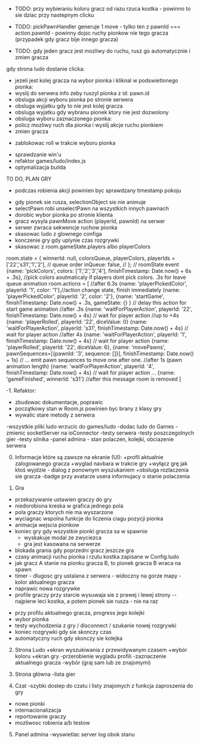 - TODO: przy wybieraniu koloru gracz od razu rzuca kostka - powinno to sie dziac przy nastepnym clicku

- TODO: pickPawnHandler generuje 1 move - tylko ten z pawnId === action.pawnId - powinny dojsc ruchy pionkow nie tego gracza (przypadek gdy gracz bije innego gracza)

- TODO: gdy jeden gracz jest mozliwy do ruchu, rusz go automatycznie i zmien gracza

gdy strona ludo dostanie clicka:
- jezeli jest kolej gracza na wybor pionka i kliknal w podswietlonego pionka:
 - wyslij do serwera info zeby ruszyl pionka z id: pawn.id
- obsluga akcji wyboru pionka po stronie serwera
 - obsluga wyjatku gdy to nie jest kolej gracza
 - obsluga wyjatku gdy wybranu pionek ktory nie jest dozwolony
 - obsluga wyboru zaznaczonego pionka:
  - policz mozliwy ruch dla pionka i wyslij akcje ruchu pionkiem
 - zmien gracza

+ zablokowac roll w trakcie wyboru pionka
- sprawdzanie win'u
- refaktor games/ludo/index.js
- optymalizacja builda

TO DO, PLAN GRY
+ podczas robienia akcji powinien byc sprawdzany timestamp pokoju
- gdy pionek sie rusza, selectionObject sie nie animuje
- selectPawn robi unselectPawn na wszystkich innych pawnach
- dorobic wybor pionka po stronie klienta
- gracz wysyla pawnMove action (playerId, pawnId) na serwer
- serwer zwraca sekwencje ruchow pionka
- skasowac ludo z glownego configa
- konczenie gry gdy uplynie czas rozgrywki
- skasowac z room.gameState.players albo playerColors

room.state = {
  winnerId: null,
  colorsQueue, 
  playerColors,
  playerIds = ['22','s31','1','2'], // queue order
  inQueue: false, //
};
// roomState event
{name: 'pickColors', colors: ['1','2','3','4'], finishTimestamp: Date.now() + 6s + .3s}, //pick colors aoutmaticaly if players dont pick colors. .3s for leave queue animation
room.actions = [
 //after 6.3s
 {name: 'playerPickedColor', playerId: '1', color: '1'},//action change state, finish immediately
 {name: 'playerPickedColor', playerId: '2', color: '2'},
 {name: 'startGame', finishTimestamp: Date.now() + .3s, gameState: {} } // delay this action for start game animation
 //after .3s 
 {name: 'waitForPlayerAction', playerId: '22', finishTimestamp: Date.now() + 4s} // wait for player action
 //up to +4s
 {name: 'playerRolled', playerId: '22', diceValue: 0}
 {name: 'waitForPlayerAction', playerId: 's31', finishTimestamp: Date.now() + 4s} // wait for player action
 //after 4s
 {name: 'waitForPlayerAction', playerId: '1', finishTimestamp: Date.now() + 4s} // wait for player action
 {name: 'playerRolled', playerId: '22', diceValue: 6},
 {name: 'movePawns', pawnSequences=[{pawnId: '3', sequence: []}], finishTimestamp: Date.now() + 1s} // ... emit pawn sequences to move one after one.
 //after 1s (pawn animation length)
 {name: 'waitForPlayerAction', playerId: '4', finishTimestamp: Date.now() + 4s} // wait for player action
 ...
 {name: 'gameFinished', winnerId: 's31'} //after this message room is removed
]

-1. Refaktor: 
- zbudowac dokumentacje, poprawic
- początkowy stan w Room.js powinien byc brany z klasy gry
- wywalic stare metody z serwera
 
-wszystkie pliki ludo wrzucic do games/ludo
-dodac ludo do Games
-zmienic socketServer na ioConnector
-testy serwera
-testy poszczegolnych gier
-testy silnika
-panel admina - stan polaczen, kolejki, obciazenie serwera

0) Informacje które są zawsze na ekranie (UI):
+profil aktualnie zalogowanego gracza
+wyglad navbara w trakcie gry
+wyłącz grę jak ktoś wyjdzie - dialog z ponownym wyszukaniem
+obsluga rozlaczenia sie gracza
-badge przy avatarze usera informujacy o stanie polaczenia

1) Gra
+ przekazywanie ustawien graczy do gry
+ niedorobiona kreska w grafica jednego pola
+ pola graczy ktorych nie ma wyszarzone
+ wyciagnac wspolna funkcje do liczenia ciagu pozycji pionka
+ animacja wejscia pionkow
+ koniec gry gdy wszystkie pionki gracza sa w spawnie
    + wyskakuje modal ze zwyciezca
    + gra jest kasowana na serwerze
+ blokada grania gdy poprzedni gracz jeszcze gra
+ czasy animacji ruchu pionka i rzutu kostka zapisane w Config.ludo
+ jak gracz A stanie na pionku gracza B, to pionek gracza B wraca na spawn
+ timer - dlugosc gry ustalana z serwera - widoczny na gorze mapy - kolor aktualnego gracza
+ naprawic nowa rozgrywke
+ profile graczy przy starcie wysuwaja sie z prawej i lewej strony
-- najpierw leci kostka, a potem pionek sie rusza - nie na raz
- przy profilu aktualnego gracza, progress jego kolejki
- wybor pionka
- testy wychodzenia z gry / disconnect / szukanie nowej rozgrywki
- koniec rozgrywki gdy sie skonczy czas
- automatyczny ruch gdy skonczy sie kolejka

2) Strona Ludo
+ekran wyszukiwania z przewidywanym czasem
+wybór koloru
+ekran gry
-przerobienie wygladu profili
-zaznaczenie aktualnego gracza
-wybór (graj sam lub ze znajomymi)

3) Strona główna
-lista gier

4) Czat
-szybki dostep do czatu i listy znajomych z funkcja zaproszenia do gry

- nowe pionki
- internacionalizacja
- reportowanie graczy
- mozliwosc robienia a/b testow

5) Panel admina
-wyswietlac server log obok stanu